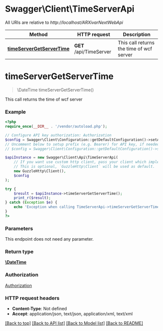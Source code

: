 # Swagger\Client\TimeServerApi

All URIs are relative to *http://localhost/ARXivarNextWebApi*

Method | HTTP request | Description
------------- | ------------- | -------------
[**timeServerGetServerTime**](TimeServerApi.md#timeServerGetServerTime) | **GET** /api/TimeServer | This call returns the time of wcf server


# **timeServerGetServerTime**
> \DateTime timeServerGetServerTime()

This call returns the time of wcf server

### Example
```php
<?php
require_once(__DIR__ . '/vendor/autoload.php');

// Configure API key authorization: Authorization
$config = Swagger\Client\Configuration::getDefaultConfiguration()->setApiKey('Authorization', 'YOUR_API_KEY');
// Uncomment below to setup prefix (e.g. Bearer) for API key, if needed
// $config = Swagger\Client\Configuration::getDefaultConfiguration()->setApiKeyPrefix('Authorization', 'Bearer');

$apiInstance = new Swagger\Client\Api\TimeServerApi(
    // If you want use custom http client, pass your client which implements `GuzzleHttp\ClientInterface`.
    // This is optional, `GuzzleHttp\Client` will be used as default.
    new GuzzleHttp\Client(),
    $config
);

try {
    $result = $apiInstance->timeServerGetServerTime();
    print_r($result);
} catch (Exception $e) {
    echo 'Exception when calling TimeServerApi->timeServerGetServerTime: ', $e->getMessage(), PHP_EOL;
}
?>
```

### Parameters
This endpoint does not need any parameter.

### Return type

[**\DateTime**](../Model/\DateTime.md)

### Authorization

[Authorization](../../README.md#Authorization)

### HTTP request headers

 - **Content-Type**: Not defined
 - **Accept**: application/json, text/json, application/xml, text/xml

[[Back to top]](#) [[Back to API list]](../../README.md#documentation-for-api-endpoints) [[Back to Model list]](../../README.md#documentation-for-models) [[Back to README]](../../README.md)

